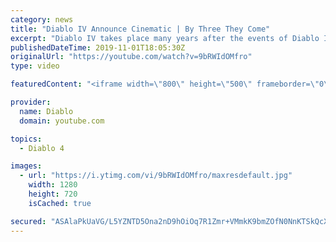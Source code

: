 ```yaml
---
category: news
title: "Diablo IV Announce Cinematic | By Three They Come"
excerpt: "Diablo IV takes place many years after the events of Diablo III, after millions have been slaughtered by the actions of the High Heavens and Burning Hells alike."
publishedDateTime: 2019-11-01T18:05:30Z
originalUrl: "https://youtube.com/watch?v=9bRWIdOMfro"
type: video

featuredContent: "<iframe width=\"800\" height=\"500\" frameborder=\"0\" src=\"https://www.youtube.com/embed/9bRWIdOMfro\" allow=\"accelerometer; autoplay; encrypted-media; gyroscope; picture-in-picture\" allowfullscreen></iframe>"

provider:
  name: Diablo
  domain: youtube.com

topics:
  - Diablo 4

images:
  - url: "https://i.ytimg.com/vi/9bRWIdOMfro/maxresdefault.jpg"
    width: 1280
    height: 720
    isCached: true

secured: "ASAlaPkUaVG/L5YZNTD5Ona2nD9hOiOq7R1Zmr+VMmkK9bmZOfN0NnKTSkQcXbhbcpFBdHDsmoa6Ej7lkTeGhd1DVeiuKfnevHMe9CDgA5aLt3oc2pwv+fVlSrm9b6k8ZfHSgGYEOQEKPXYInFKMwkF0PEhF7cV3yfXSiQqPAPMZy6jGGs4w0FV4b8hEFVYeaz7Byrc7XJlxFlsh/hkupHcTRsVn8t7Vw9bXUvpn1+DT5EIEly2LB0QJwyzqKmmilM8Kk4r954Od9vaZ9fjmQ94ANjBLQCQsHU7CWzvm/H4zBzSIVqoG2N35U5TDqGWZJFpXTJe1AT9Kj2456cSRybs68L9p6UEWx4GtcR5ZrGKIPMndYjTE/GHnThOvwubSZrNHlwqm7MrZKQfff0RZi3ln6mL5wFXHMGcxoJ8MAKEutHpMEo+n9VCYRjiMFuMZ;9jRFl9sCwQgqen7g5jYqzw=="
---
```


